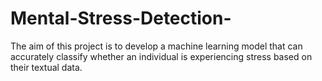 # Mental-Stress-Detection-
The aim of this project is to develop a machine learning model that can accurately classify whether an individual is experiencing stress based on their textual data.
